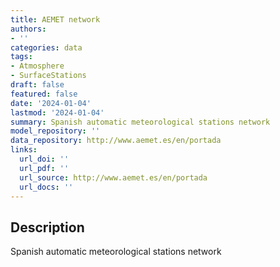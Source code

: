 ```yaml
---
title: AEMET network
authors:
- ''
categories: data
tags:
- Atmosphere
- SurfaceStations
draft: false
featured: false
date: '2024-01-04'
lastmod: '2024-01-04'
summary: Spanish automatic meteorological stations network
model_repository: ''
data_repository: http://www.aemet.es/en/portada
links:
  url_doi: ''
  url_pdf: ''
  url_source: http://www.aemet.es/en/portada
  url_docs: ''
---
```


## Description

Spanish automatic meteorological stations network

